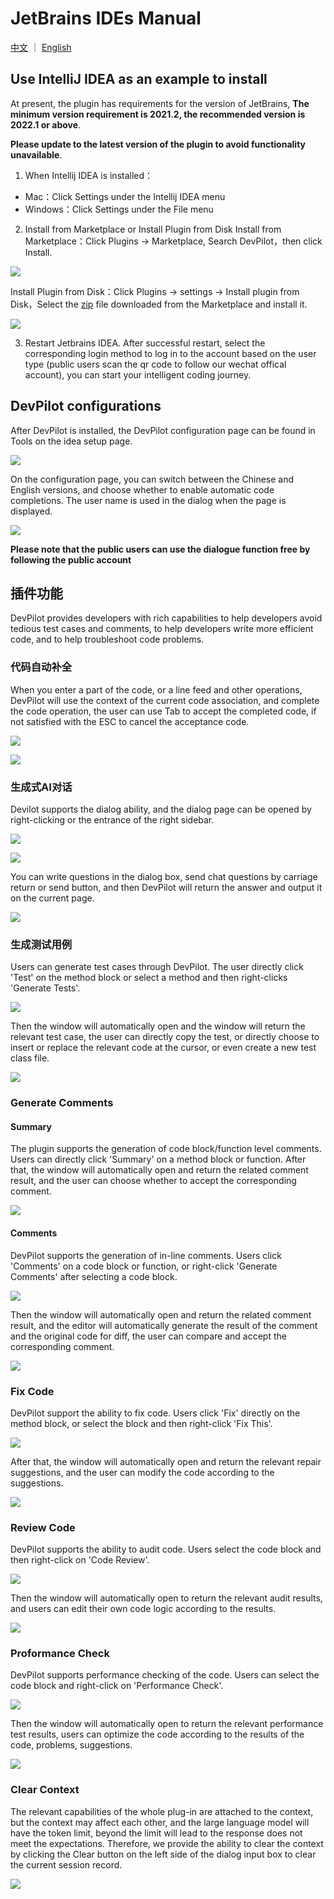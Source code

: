 # JetBrains IDEs Manual

[中文](README_JetBrains.md) ｜ [English](README_JetBrains_EN.md)

## Use IntelliJ IDEA as an example to install

At present, the plugin has requirements for the version of JetBrains, **The minimum version requirement is 2021.2, the recommended version is 2022.1 or above**.

**Please update to the latest version of the plugin to avoid functionality unavailable**.

1. When Intellij IDEA is installed：
<ul>
<li>Mac：Click Settings under the Intellij IDEA menu</li>
<li>Windows：Click Settings under the File menu</li>
</ul>

2. Install from Marketplace or Install Plugin from Disk
Install from Marketplace：Click Plugins -> Marketplace, Search DevPilot，then click Install.

![](/static/docs/devpilot/JetBrains-marketplace.png)

Install Plugin from Disk：Click Plugins -> settings -> Install plugin from Disk，Select the [zip](https://plugins.jetbrains.com/plugin/download?rel=true&updateId=530394) file downloaded from the Marketplace and install it.

![](/static/docs/devpilot/JetBrains-install-from-disk.png)

3. Restart Jetbrains IDEA. After successful restart, select the corresponding login method to log in to the account based on the user type (public users scan the qr code to follow our wechat offical account), you can start your intelligent coding journey.

## DevPilot configurations

After DevPilot is installed, the DevPilot configuration page can be found in Tools on the idea setup page.

![](/static/docs/devpilot/config1.png)

On the configuration page, you can switch between the Chinese and English versions, and choose whether to enable automatic code completions. The user name is used in the dialog when the page is displayed.

![](/static/docs/devpilot/config2.png)

**Please note that the public users can use the dialogue function free by following the public account**

## 插件功能

DevPilot provides developers with rich capabilities to help developers avoid tedious test cases and comments, to help developers write more efficient code, and to help troubleshoot code problems.

### 代码自动补全

When you enter a part of the code, or a line feed and other operations, DevPilot will use the context of the current code association, and complete the code operation, the user can use Tab to accept the completed code, if not satisfied with the ESC to cancel the acceptance code.

![](/static/docs/devpilot/completion1.png)

![](/static/docs/devpilot/completion2.png)

### 生成式AI对话

Devilot supports the dialog ability, and the dialog page can be opened by right-clicking or the entrance of the right sidebar.

![](/static/docs/devpilot/chat1.png)

![](/static/docs/devpilot/chat2.png)

You can write questions in the dialog box, send chat questions by carriage return or send button, and then DevPilot will return the answer and output it on the current page.

![](/static/docs/devpilot/chat3.png)

### 生成测试用例

Users can generate test cases through DevPilot. The user directly click 'Test' on the method block or select a method and then right-clicks 'Generate Tests'.

![](/static/docs/devpilot/JetBrains-Test.png)

Then the window will automatically open and the window will return the relevant test case, the user can directly copy the test, or directly choose to insert or replace the relevant code at the cursor, or even create a new test class file.

![](/static/docs/devpilot/test2.png)

### Generate Comments

#### Summary

The plugin supports the generation of code block/function level comments. Users can directly click 'Summary' on a method block or function.
After that, the window will automatically open and return the related comment result, and the user can choose whether to accept the corresponding comment.

![](/static/docs/devpilot/comment2.png)

#### Comments

DevPilot supports the generation of in-line comments. Users click 'Comments' on a code block or function, or right-click 'Generate Comments' after selecting a code block.

![](/static/docs/devpilot/comment1.png)

Then the window will automatically open and return the related comment result, and the editor will automatically generate the result of the comment and the original code for diff, the user can compare and accept the corresponding comment.

![](/static/docs/devpilot/comment3.png)

### Fix Code

DevPilot support the ability to fix code. Users click 'Fix' directly on the method block, or select the block and then right-click 'Fix This'.

![](/static/docs/devpilot/fix1.png)

After that, the window will automatically open and return the relevant repair suggestions, and the user can modify the code according to the suggestions.

![](/static/docs/devpilot/fix2.png)

### Review Code

DevPilot supports the ability to audit code. Users select the code block and then right-click on 'Code Review'.

![](/static/docs/devpilot/review1.png)

Then the window will automatically open to return the relevant audit results, and users can edit their own code logic according to the results.

![](/static/docs/devpilot/review2.png)

### Proformance Check

DevPilot supports performance checking of the code. Users can select the code block and right-click on 'Performance Check'.

![](/static/docs/devpilot/performance1.png)

Then the window will automatically open to return the relevant performance test results, users can optimize the code according to the results of the code, problems, suggestions.

![](/static/docs/devpilot/performance2.png)

### Clear Context

The relevant capabilities of the whole plug-in are attached to the context, but the context may affect each other, and the large language model will have the token limit, beyond the limit will lead to the response does not meet the expectations. Therefore, we provide the ability to clear the context by clicking the Clear button on the left side of the dialog input box to clear the current session record.

![](/static/docs/devpilot/clear1.png)
